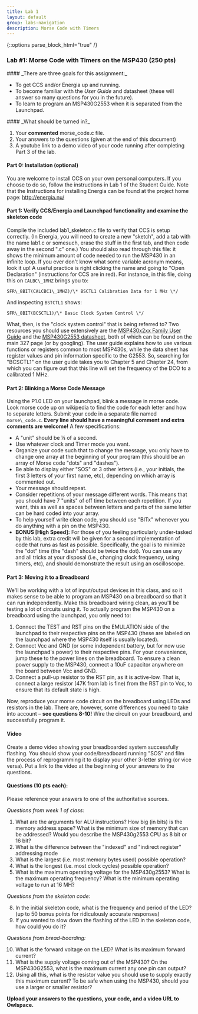 ```yaml
---
title: Lab 1
layout: default
group: labs-navigation
description: Morse Code with Timers
---
```


{::options parse_block_html="true" /}

### Lab #1: Morse Code with Timers on the MSP430 (250 pts)

<div class="alert alert-info" role="alert">
#### _There are three goals for this assignment:_


  - To get CCS and/or Energia up and running. 
  - To become familiar with the _User Guide_ and datasheet (these will answer so many questions for you in the future). 
  - To learn to program an MSP430G2553 when it is separated from the Launchpad. 
  
</div>

<div class="alert alert-danger" role="alert">
#### _What should be turned in?_


  1. Your **commented** morse\_code.c file. 
  2. Your answers to the questions (given at the end of this document) 
  3. A youtube link to a demo video of your code running after completing Part 3 of the lab.

</div>


#### Part 0: Installation (optional)

You are welcome to install CCS on your own personal computers. If you choose to do so, follow
the instructions in Lab 1 of the Student Guide. Note that the Instructions for installing Energia can be
found at the project home page: http://energia.nu/

#### Part 1: Verify CCS/Energia and Launchpad functionality and examine the skeleton code

Compile the included lab1\_skeleton.c file to verify that CCS is setup correctly. (In Energia,
you will need to create a new "sketch", add a tab with the name lab1.c or somesuch, erase the
stuff in the first tab, and then code away in the second ".c" one.) You should also read
through this file: it shows the minimum amount of code needed to run the MSP430 in an infinite
loop. If you ever don't know what some variable acronym means, look it up! A useful practice is
right clicking the name and going to "Open Declaration" (instructions for CCS are in red). For
instance, in this file, doing this on `CALBC\_1MHZ` brings you to:

`SFR\_8BIT(CALCBC1\_1MHZ)/\* BSCTL1 Calibration Data for 1 MHz \*/`

And inspecting `BSTCTL1` shows:

`SFR\_8BIT(BCSCTL1)/\* Basic Clock System Control \*/`

What, then, is the "clock system control" that is being referred to? Two resources you should
use extensively are the [MSP430x2xx Family User Guide](/assets/documents/slau144j_userguide.pdf)
and the [MSP430G2553 datasheet](/assets/documents/msp430g2553.pdf), both of which can be found
on the main 327 page (or by googling). The user guide explains how to use various functions or
registers common to most MSP430s, while the data sheet has register values and pin information
specific to the G2553. So, searching for "BCSCTL1" on the user guide takes you to Chapter 5 and
Chapter 24, from which you can figure out that this line will set the frequency of the DCO to a
calibrated 1 MHz.

#### Part 2: Blinking a Morse Code Message

Using the P1.0 LED on your launchpad, blink a message in morse code. Look morse code up on
wikipedia to find the code for each letter and how to separate letters. Submit your code in a
separate file named `morse\_code.c`. **Every line should have a meaningful comment and extra
comments are welcome!** A few specifications:

- A "unit" should be ¼ of a second.
- Use whatever clock and Timer mode you want.
- Organize your code such that to change the message, you only have to change one array at the
  beginning of your program (this should be an array of Morse code "dots" and "dashes").
- Be able to display either "SOS" or 3 other letters (i.e., your initials, the first 3 letters
  of your first name, etc), depending on which array is commented out.
- Your message should repeat.
- Consider repetitions of your message different words. This means that you should have 7
  "units" of off time between each repetition. If you want, this as well as spaces between
  letters and parts of the same letter can be hard coded into your array.
- To help yourself write clean code, you should use "BITx" whenever you do anything with a pin
  on the MSP430.
- **BONUS [High Speed]:** For those of you feeling particularly under-tasked by this lab, extra
  credit will be given for a second implementation of code that runs as fast as possible.
  Specifically, the goal is to minimize the "dot" time (the "dash" should be twice the dot).
  You can use any and all tricks at your disposal (i.e., changing clock frequency, using
  timers, etc), and should demonstrate the result using an oscilloscope.

#### Part 3: Moving it to a Breadboard

We'll be working with a lot of input/output devices in this class, and so it makes sense to be
able to program an MSP430 on a breadboard so that it can run independently. Make this
breadboard wiring clean, as you'll be testing a lot of circuits using it. To actually program
the MSP430 on a breadboard using the launchpad, you only need to:

1. Connect the TEST and RST pins on the EMULATION side of the launchpad to their respective
   pins on the MSP430 (these are labeled on the launchpad where the MSP430 itself is usually
   located).  
2. Connect Vcc and GND (or some independent battery, but for now use the launchpad's power) to
   their respective pins. For your convenience, jump these to the power lines on the
   breadboard. To ensure a clean power supply to the MSP430, connect a 10uF capacitor anywhere on
   the board between Vcc and GND.
3. Connect a pull-up resistor to the RST pin, as it is active-low. That is, connect a large
   resistor (47K from lab is fine) from the RST pin to Vcc, to ensure that its default state is
   high.

Now, reproduce your morse code circuit on the breadboard using LEDs and resistors in the lab.
There are, however, some differences you need to take into account – **see questions 8-10!**
Wire the circuit on your breadboard, and successfully program it.

#### Video

Create a demo video showing your breadboarded system successfully flashing. You should show
your code/breadboard running "SOS" and film the process of reprogramming it to display your
other 3-letter string (or vice versa). Put a link to the video at the beginning of your answers
to the questions.

#### Questions (10 pts each):

Please reference your answers to one of the authoritative sources.

_Questions from week 1 of class:_

<ol class="questions" start="1">
<li>What are the arguments for ALU instructions? How big (in bits) is the memory address space?
What is the minimum size of memory that can be addressed? Would you describe the MSP430g2553
CPU as 8 bit or 16 bit?</li>
<li>What is the difference between the "indexed" and "indirect
register" addressing mode</li>
<li>What is the largest (i.e. most memory bytes used) possible operation?</li>
<li>What is the longest (i.e. most clock cycles) possible operation?</li>
<li>What is the maximum operating voltage for the MSP430g2553? What is the maximum operating
frequency? What is the minimum operating voltage to run at 16 MH?</li>
</ol>

_Questions from the skeleton code:_

<ol class="questions" start="8">
<li>In the initial skeleton code, what is the frequency and period of the LED? (up to 50 bonus
points for ridiculously accurate responses)</li>
<li>If you wanted to slow down the flashing of the LED in the skeleton code, how could you do
it?</li>
</ol>

_Questions from bread-boarding:_

<ol class="questions" start="10">
<li>What is the forward voltage on the LED? What is its maximum forward current?</li>
<li>What is the supply voltage coming out of the MSP430? On the MSP430G2553, what is the
maximum current any one pin can output?</li>
<li>Using all this, what is the resistor value you should use to supply exactly this maximum
current? To be safe when using the MSP430, should you use a larger or smaller resistor?</li>
</ol>

**Upload your answers to the questions, your code, and a video URL to Owlspace.**

